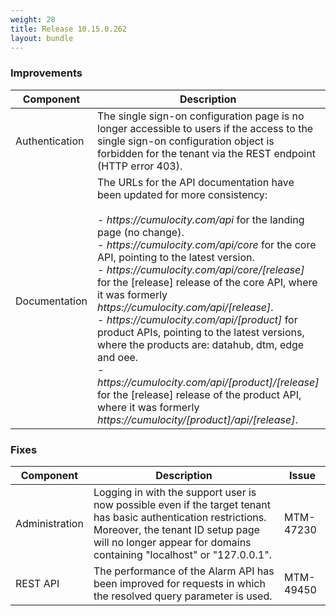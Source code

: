 ```yaml
---
weight: 28
title: Release 10.15.0.262
layout: bundle
---
```


<!--10.15.0.250 - 10.15.0.262-->

### Improvements

<div><table ><colgroup>
<col style="width: 15%;"><col style="width: 70%;"><col style="width: 15%;"></colgroup>
<thead><tr>
<th>
Component</th>
<th>
Description</th>
<th>
Issue</th>
</tr>
</thead><tbody>

<tr>
<td>Authentication</td>
<td>The single sign-on configuration page is no longer accessible to users if the access to the single sign-on configuration object is forbidden for the tenant via the REST endpoint (HTTP error 403).</td>

<td>MTM-49970</td>
</tr>

<tr>
<td>Documentation</td>
<td>The URLs for the API documentation have been updated for more consistency:
<br>
<br> - <i>https://cumulocity.com/api</i> for the landing page (no change).
<br> - <i>https://cumulocity.com/api/core</i> for the core API, pointing to the latest version.
<br> - <i>https://cumulocity.com/api/core/[release]</i> for the [release] release of the core API, where it was formerly <i>https://cumulocity.com/api/[release]</i>.
<br> - <i>https://cumulocity.com/api/[product]</i> for product APIs, pointing to the latest versions, where the products are: datahub, dtm, edge and oee.
<br> - <i>https://cumulocity.com/api/[product]/[release]</i> for the [release] release of the product API, where it was formerly <i>https://cumulocity/[product]/api/[release]</i>.</td>
<td>MTM-48229</td>
</tr>

</tbody></table></div>

### Fixes

<div><table ><colgroup>
<col style="width: 15%;"><col style="width: 70%;"><col style="width: 15%;"></colgroup>
<thead><tr>
<th>
Component</th>
<th>
Description</th>
<th>
Issue</th>
</tr>
</thead><tbody>

<tr>
<td>Administration</td>
<td>Logging in with the support user is now possible even if the target tenant has basic authentication restrictions. Moreover, the tenant ID setup page will no longer appear for domains containing "localhost" or "127.0.0.1".</td>
<td>MTM-47230</td>
</tr>

<tr>
<td>REST API</td>
<td>The performance of the Alarm API has been improved for requests in which the resolved query parameter is used.</td>
<td>MTM-49450</td>
</tr>

</tbody></table></div>
